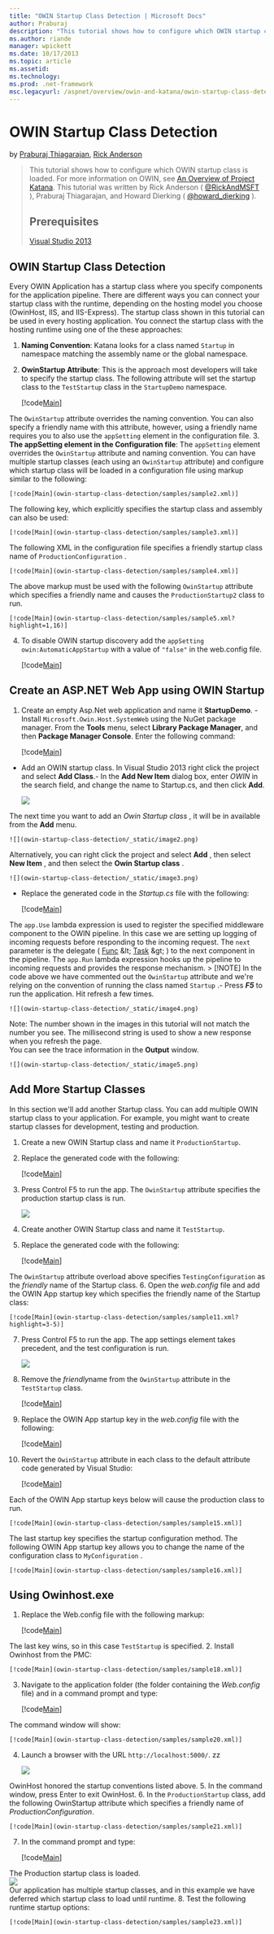 ```yaml
---
title: "OWIN Startup Class Detection | Microsoft Docs"
author: Praburaj
description: "This tutorial shows how to configure which OWIN startup class is loaded. For more information on OWIN, see An Overview of Project Katana . This tutorial was..."
ms.author: riande
manager: wpickett
ms.date: 10/17/2013
ms.topic: article
ms.assetid: 
ms.technology: 
ms.prod: .net-framework
msc.legacyurl: /aspnet/overview/owin-and-katana/owin-startup-class-detection
---
```

OWIN Startup Class Detection
====================
by [Praburaj Thiagarajan](https://github.com/Praburaj), [Rick Anderson](https://github.com/Rick-Anderson)

> This tutorial shows how to configure which OWIN startup class is loaded. For more information on OWIN, see [An Overview of Project Katana](an-overview-of-project-katana.md). This tutorial was written by Rick Anderson ( [@RickAndMSFT](https://twitter.com/#!/RickAndMSFT) ), Praburaj Thiagarajan, and Howard Dierking ( [@howard\_dierking](https://twitter.com/howard_dierking) ).
> 
> ## Prerequisites
> 
> [Visual Studio 2013](https://www.microsoft.com/visualstudio/eng/2013-downloads)


## OWIN Startup Class Detection

 Every OWIN Application has a startup class where you specify components for the application pipeline. There are different ways you can connect your startup class with the runtime, depending on the hosting model you choose (OwinHost, IIS, and IIS-Express). The startup class shown in this tutorial can be used in every hosting application. You connect the startup class with the hosting runtime using one of the these approaches:  

1. **Naming Convention**: Katana looks for a class named `Startup` in namespace matching the assembly name or the global namespace.
2. **OwinStartup Attribute**: This is the approach most developers will take to specify the startup class. The following attribute will set the startup class to the `TestStartup` class in the `StartupDemo` namespace. 

    [!code[Main](owin-startup-class-detection/samples/sample1.xml)]

 The     `OwinStartup` attribute overrides the naming convention. You can also specify a friendly name with this attribute, however, using a friendly name requires you to also use the     `appSetting` element in the configuration file.
3. **The appSetting element in the Configuration file**: The `appSetting` element overrides the `OwinStartup` attribute and naming convention. You can have multiple startup classes (each using an `OwinStartup` attribute) and configure which startup class will be loaded in a configuration file using markup similar to the following:  

    [!code[Main](owin-startup-class-detection/samples/sample2.xml)]

 The following key, which explicitly specifies the startup class and assembly can also be used: 

    [!code[Main](owin-startup-class-detection/samples/sample3.xml)]

 The following XML in the configuration file specifies a friendly startup class name of     `ProductionConfiguration` .  

    [!code[Main](owin-startup-class-detection/samples/sample4.xml)]

 The above markup must be used with the following     `OwinStartup` attribute which specifies a friendly name and causes the     `ProductionStartup2` class to run.

    [!code[Main](owin-startup-class-detection/samples/sample5.xml?highlight=1,16)]
4. To disable OWIN startup discovery add the `appSetting owin:AutomaticAppStartup` with a value of `"false"` in the web.config file.

    [!code[Main](owin-startup-class-detection/samples/sample6.xml)]

## Create an ASP.NET Web App using OWIN Startup

1. Create an empty Asp.Net web application and name it **StartupDemo**. - Install `Microsoft.Owin.Host.SystemWeb` using the NuGet package manager. From the **Tools** menu, select **Library Package Manager**, and then **Package Manager Console**. Enter the following command:  

    [!code[Main](owin-startup-class-detection/samples/sample7.xml)]
- Add an OWIN startup class. In Visual Studio 2013 right click the project and select **Add Class**.- In the **Add New Item** dialog box, enter *OWIN* in the search field, and change the name to Startup.cs, and then click **Add**.  
  
    ![](owin-startup-class-detection/_static/image1.png)   
  
 The next time you want to add an     *Owin Startup class* , it will be in available from the     **Add** menu.  
   
    ![](owin-startup-class-detection/_static/image2.png)  
  
 Alternatively, you can right click the project and select     **Add** , then select     **New Item** , and then select the     **Owin Startup class** .  
  
    ![](owin-startup-class-detection/_static/image3.png)  
  
- Replace the generated code in the *Startup.cs* file with the following:  

    [!code[Main](owin-startup-class-detection/samples/sample8.xml?highlight=5,7,15-28,31-34)]
  
 The     `app.Use` lambda expression is used to register the specified middleware component to the OWIN pipeline. In this case we are setting up logging of incoming requests before responding to the incoming request. The     `next` parameter is the delegate (     [Func](https://msdn.microsoft.com/en-us/library/vstudio/bb534960(v=vs.100).aspx) &lt;    [Task](https://msdn.microsoft.com/en-us/library/vstudio/dd321424(v=vs.100).aspx) &gt; ) to the next component in the pipeline. The     `app.Run` lambda expression hooks up the pipeline to incoming requests and provides the response mechanism.     > [!NOTE] In the code above we have commented out the     `OwinStartup` attribute and we're relying on the convention of running the class named     `Startup` .- Press ***F5*** to run the application. Hit refresh a few times.  
  
    ![](owin-startup-class-detection/_static/image4.png)  
Note: The number shown in the images in this tutorial will not match the number you see. The millisecond string is used to show a new response when you refresh the page.  
 You can see the trace information in the     **Output** window.  
  
    ![](owin-startup-class-detection/_static/image5.png)

## Add More Startup Classes

In this section we'll add another Startup class. You can add multiple OWIN startup class to your application. For example, you might want to create startup classes for development, testing and production.

1. Create a new OWIN Startup class and name it `ProductionStartup`.
2. Replace the generated code with the following:

    [!code[Main](owin-startup-class-detection/samples/sample9.xml?highlight=14-18)]
3. Press Control F5 to run the app. The `OwinStartup` attribute specifies the production startup class is run.  
  
    ![](owin-startup-class-detection/_static/image6.png)
4. Create another OWIN Startup class and name it `TestStartup`.
5. Replace the generated code with the following:  

    [!code[Main](owin-startup-class-detection/samples/sample10.xml?highlight=6,14-18)]

 The     `OwinStartup` attribute overload above specifies     `TestingConfiguration` as the     *friendly* name of the Startup class.
6. Open the *web.config* file and add the OWIN App startup key which specifies the friendly name of the Startup class:

    [!code[Main](owin-startup-class-detection/samples/sample11.xml?highlight=3-5)]
7. Press Control F5 to run the app. The app settings element takes precedent, and the test configuration is run.  
  
    ![](owin-startup-class-detection/_static/image7.png)
8. Remove the *friendly*name from the `OwinStartup` attribute in the `TestStartup` class.

    [!code[Main](owin-startup-class-detection/samples/sample12.xml)]
9. Replace the OWIN App startup key in the *web.config* file with the following:

    [!code[Main](owin-startup-class-detection/samples/sample13.xml)]
10. Revert the `OwinStartup` attribute in each class to the default attribute code generated by Visual Studio:  

    [!code[Main](owin-startup-class-detection/samples/sample14.xml)]

 Each of the OWIN App startup keys below will cause the production class to run. 

    [!code[Main](owin-startup-class-detection/samples/sample15.xml)]

 The last startup key specifies the startup configuration method. The following OWIN App startup key allows you to change the name of the configuration class to     `MyConfiguration` .

    [!code[Main](owin-startup-class-detection/samples/sample16.xml)]

## Using Owinhost.exe

1. Replace the Web.config file with the following markup:  

    [!code[Main](owin-startup-class-detection/samples/sample17.xml?highlight=3-6)]

 The last key wins, so in this case     `TestStartup` is specified.
2. Install Owinhost from the PMC: 

    [!code[Main](owin-startup-class-detection/samples/sample18.xml)]
3. Navigate to the application folder (the folder containing the *Web.config* file) and in a command prompt and type: 

    [!code[Main](owin-startup-class-detection/samples/sample19.xml)]

 The command window will show: 

    [!code[Main](owin-startup-class-detection/samples/sample20.xml)]
4. Launch a browser with the URL `http://localhost:5000/`. zz  
  
    ![](owin-startup-class-detection/_static/image8.png)  
  
 OwinHost honored the startup conventions listed above.
5. In the command window, press Enter to exit OwinHost.
6. In the `ProductionStartup` class, add the following OwinStartup attribute which specifies a friendly name of *ProductionConfiguration*.

    [!code[Main](owin-startup-class-detection/samples/sample21.xml)]
7. In the command prompt and type: 

    [!code[Main](owin-startup-class-detection/samples/sample22.xml)]

 The Production startup class is loaded.  
    ![](owin-startup-class-detection/_static/image9.png)  
 Our application has multiple startup classes, and in this example we have deferred which startup class to load until runtime.
8. Test the following runtime startup options:

    [!code[Main](owin-startup-class-detection/samples/sample23.xml)]